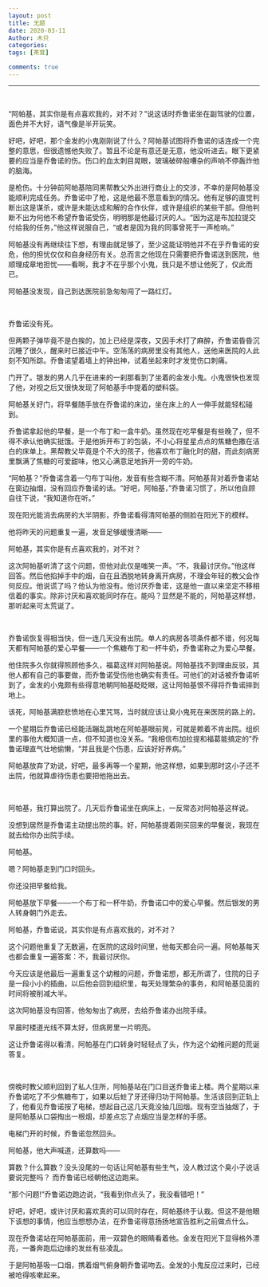 ```yaml
---
layout: post
title: 无题
date: 2020-03-11
Author: 木只
categories: 
tags: [茶茸]

comments: true
--- 
```


***

<br/>

“阿帕基，其实你是有点喜欢我的，对不对？”说这话时乔鲁诺坐在副驾驶的位置，面色并不大好，语气像是半开玩笑。

好吧，好吧，那个金发的小鬼刚刚说了什么？阿帕基试图将乔鲁诺的话连成一个完整的意思，但很遗憾他失败了。暂且不论是有意还是无意，他没听进去。眼下更紧要的应当是乔鲁诺的伤。伤口的血太刺目晃眼，玻璃破碎般嘈杂的声响不停轰炸他的脑海。

是枪伤。十分钟前阿帕基陪同黑帮教父外出进行商业上的交涉，不幸的是阿帕基没能顺利完成任务。乔鲁诺中了枪，这是他最不愿意看到的情况。他有足够的直觉判断出这是谋杀，或许是未能达成和解的合作伙伴，或许是组织的某些干部。但他判断不出为何他不希望乔鲁诺受伤，明明那是他最讨厌的人。“因为这是布加拉提交付给我的任务，”他这样说服自己，“或者是因为我的同事曾死于一声枪响。”

阿帕基没有再继续往下想，有理由就足够了，至少这能证明他并不在乎乔鲁诺的安危，他的担忧仅仅和自身经历有关。总而言之他现在只需要把乔鲁诺送到医院，他顺理成章地担忧——看啊，我才不在乎那个小鬼，我只是不想让他死了，仅此而已。

阿帕基没发现，自己到达医院前急匆匆闯了一路红灯。

<br/>

乔鲁诺没有死。

但两颗子弹毕竟不是白挨的，加上已经是深夜，又因手术打了麻醉，乔鲁诺昏昏沉沉睡了很久，醒来时已接近中午。空荡荡的病房里没有其他人，送他来医院的人此刻不知所踪。乔鲁诺望着墙上的钟出神，试着坐起来时才发觉伤口刺痛。

门开了。银发的男人几乎在进来的一刹那看到了坐着的金发小鬼。小鬼很快也发现了他，对视之后又很快发现了阿帕基手中提着的塑料袋。

阿帕基关好门，将早餐随手放在乔鲁诺的床边，坐在床上的人一伸手就能轻松碰到。

乔鲁诺拿起他的早餐，是一个布丁和一盒牛奶。虽然现在吃早餐是有些晚了，但不得不承认他确实挺饿。于是他拆开布丁的包装，不小心将星星点点的焦糖色撒在洁白的床单上。黑帮教父毕竟是个不大的孩子，他喜欢布丁融化时的甜，而此刻病房里飘满了焦糖的可爱甜味，他又心满意足地拆开一旁的牛奶。

“阿帕基？”乔鲁诺含着一勺布丁叫他，发音有些含糊不清。阿帕基背对着乔鲁诺站在窗边抽烟，没有回应乔鲁诺的话。“好吧，阿帕基，”乔鲁诺习惯了，所以他自顾自往下说，“我知道你在听。”

现在阳光能消去病房的大半阴影，乔鲁诺看得清阿帕基的侧脸在阳光下的模样。

他将昨天的问题重复一遍，发音足够缓慢清晰——

阿帕基，其实你是有点喜欢我的，对不对？

这次阿帕基听清了这个问题，但他对此仅是嗤笑一声。“不，我最讨厌你。”他这样回答。然后他掐掉手中的烟，自在且洒脱地转身离开病房，不理会年轻的教父会作何反应。他说谎了吗？他认为他没有。他讨厌乔鲁诺，这是他一直以来坚定不移相信着的事实。除非讨厌和喜欢能同时存在。能吗？显然是不能的，阿帕基这样想，那听起来可太荒诞了。

<br/>

乔鲁诺恢复得相当快，但一连几天没有出院。单人的病房各项条件都不错，何况每天都有阿帕基的爱心早餐——一个焦糖布丁和一杯牛奶，乔鲁诺称之为爱心早餐。

他住院多久你就得照顾他多久，福葛这样对阿帕基说。阿帕基找不到理由反驳，其他人都有自己的事要做，而乔鲁诺受伤他也确实有责任。可他们的对话被乔鲁诺听到了，金发的小鬼颇有些得意地朝阿帕基眨眨眼，这让阿帕基恨不得将乔鲁诺摔到地上。

该死，阿帕基满腔悲愤地在心里咒骂，当时就应该让臭小鬼死在来医院的路上的。

一个星期后乔鲁诺已经能活蹦乱跳地在阿帕基眼前晃，可就是赖着不肯出院。组织里的事他大概知道一点，但不知道也没关系。“我相信布加拉提和福葛能搞定的”乔鲁诺理直气壮地偷懒，“并且我是个伤患，应该好好养病。”

阿帕基放弃了劝说，好吧，最多再等一个星期，他这样想，如果到那时这小子还不出院，他就算虐待伤患也要把他拖出去。

<br/>

阿帕基，我打算出院了。几天后乔鲁诺坐在病床上，一反常态对阿帕基这样说。

没想到居然是乔鲁诺主动提出院的事。好，阿帕基提着刚买回来的早餐说，我现在就去给你办出院手续。

阿帕基。

嗯？阿帕基走到门口时回头。

你还没把早餐给我。

阿帕基放下早餐——一个布丁和一杯牛奶，乔鲁诺口中的爱心早餐。然后银发的男人转身朝门外走去。

阿帕基，乔鲁诺说，其实你是有点喜欢我的，对不对？

这个问题他重复了无数遍，在医院的这段时间里，他每天都会问一遍。阿帕基每天也都会重复一遍答案：不，我最讨厌你。

今天应该是他最后一遍重复这个幼稚的问题，乔鲁诺想，都无所谓了，住院的日子是一段小小的插曲，以后他会回到组织里，每天处理繁杂的事务，和阿帕基见面的时间将被削减大半。

这次阿帕基没有回答，他匆匆出了病房，去给乔鲁诺办出院手续。

早晨时楼道光线不算太好，但病房里一片明亮。

这让乔鲁诺得以看清，阿帕基在门口转身时轻轻点了头，作为这个幼稚问题的荒诞答复。

<br/>

傍晚时教父顺利回到了私人住所，阿帕基站在门口目送乔鲁诺上楼。两个星期以来乔鲁诺吃了不少焦糖布丁，如果以后蛀了牙还得归功于阿帕基。生活该回到正轨上了，他看见乔鲁诺按了电梯，想起自己这几天竟没抽几回烟。现有空当抽烟了，于是阿帕基从口袋掏出一根烟，却差点忘了点烟应当是怎样的手感。

电梯门开的时候，乔鲁诺忽然回头。

阿帕基，他大声喊道，还算数吗——

算数？什么算数？没头没尾的一句话让阿帕基有些生气，没人教过这个臭小子说话要说完整吗？
而乔鲁诺已经朝他这边跑来。

“那个问题!”乔鲁诺边跑边说，“我看到你点头了，我没看错吧！”

好吧，好吧，或许讨厌和喜欢真的可以同时存在，阿帕基终于认栽。但这不是他眼下该想的事情，他应当想想办法，在乔鲁诺得意扬扬地宣告胜利之前做点什么。

现在乔鲁诺站在阿帕基面前，用一双碧色的眼睛看着他。金发在阳光下显得格外漂亮，一番奔跑后边缘的发丝有些凌乱。

于是阿帕基吸一口烟，携着烟气俯身朝乔鲁诺吻去。金发的小鬼反应过来时，已经被呛得咳嗽起来。